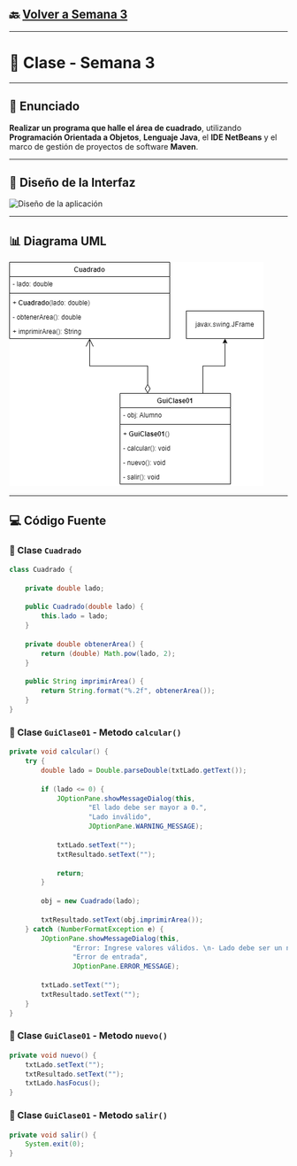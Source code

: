 ## 🔙 [Volver a Semana 3](../)

---

# 🧮 Clase - Semana 3

---

## 📄 Enunciado

**Realizar un programa que halle el área de cuadrado**, utilizando **Programación Orientada a Objetos**, **Lenguaje Java**, el **IDE NetBeans** y el marco de gestión de proyectos de software **Maven**.

---

## 🧩 Diseño de la Interfaz

![Diseño de la aplicación](./Diseño-GuiClase01.png)

---

## 📊 Diagrama UML

![Diagrama UML de Clases](./UML-GuiClase01.png)

---

## 💻 Código Fuente

### 🔹 Clase `Cuadrado`

```java
class Cuadrado {

    private double lado;

    public Cuadrado(double lado) {
        this.lado = lado;
    }

    private double obtenerArea() {
        return (double) Math.pow(lado, 2);
    }

    public String imprimirArea() {
        return String.format("%.2f", obtenerArea());
    }
}
```

### 🔹 Clase `GuiClase01` - Metodo `calcular()`

```java
private void calcular() {
    try {
        double lado = Double.parseDouble(txtLado.getText());

        if (lado <= 0) {
            JOptionPane.showMessageDialog(this,
                    "El lado debe ser mayor a 0.",
                    "Lado inválido",
                    JOptionPane.WARNING_MESSAGE);

            txtLado.setText("");
            txtResultado.setText("");

            return;
        }

        obj = new Cuadrado(lado);

        txtResultado.setText(obj.imprimirArea());
    } catch (NumberFormatException e) {
        JOptionPane.showMessageDialog(this,
                "Error: Ingrese valores válidos. \n- Lado debe ser un número decimal.",
                "Error de entrada",
                JOptionPane.ERROR_MESSAGE);

        txtLado.setText("");
        txtResultado.setText("");
    }
}
```

### 🔹 Clase `GuiClase01` - Metodo `nuevo()`

```java
private void nuevo() {
    txtLado.setText("");
    txtResultado.setText("");
    txtLado.hasFocus();
}
```

### 🔹 Clase `GuiClase01` - Metodo `salir()`

```java
private void salir() {
    System.exit(0);
}
```

